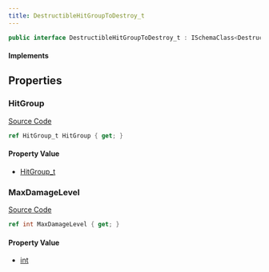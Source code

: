 ```yaml
---
title: DestructibleHitGroupToDestroy_t
---
```


```csharp
public interface DestructibleHitGroupToDestroy_t : ISchemaClass<DestructibleHitGroupToDestroy_t>, ISchemaField, ISchemaClass, INativeHandle
```

#### Implements

## Properties

### HitGroup

[Source Code](https://github.com/swiftly-solution/swiftlys2/blob/main/managed/src/SwiftlyS2.Generated/Schemas/Interfaces/DestructibleHitGroupToDestroy_t.cs#L17)

```csharp
ref HitGroup_t HitGroup { get; }
```

#### Property Value

- [HitGroup_t](/docs/api/shared/schemadefinitions/hitgroup_t)

### MaxDamageLevel

[Source Code](https://github.com/swiftly-solution/swiftlys2/blob/main/managed/src/SwiftlyS2.Generated/Schemas/Interfaces/DestructibleHitGroupToDestroy_t.cs#L19)

```csharp
ref int MaxDamageLevel { get; }
```

#### Property Value

- [int](https://learn.microsoft.com/dotnet/api/system.int32)

